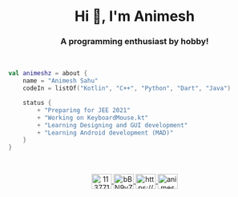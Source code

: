 <h1 align="center">Hi 👋, I'm Animesh</h1>
<h3 align="center">A programming enthusiast by hobby!</h3>
<br>

```kotlin
val animeshz = about {
    name = "Animesh Sahu"
    codeIn = listOf("Kotlin", "C++", "Python", "Dart", "Java")

    status {
        + "Preparing for JEE 2021"
        + "Working on KeyboardMouse.kt"
        + "Learning Designing and GUI development"
        + "Learning Android development (MAD)"
    }
}
```

<br>
<p align="center">
<a href="https://stackoverflow.com/users/11377112" target="blank"><img align="center" src="https://cdn.jsdelivr.net/npm/simple-icons@3.0.1/icons/stackoverflow.svg" alt="11377112" height="30" width="40" />
<a href="https://discord.gg/bBN9vZgcCk" target="blank"><img align="center" src="https://cdn.jsdelivr.net/npm/simple-icons@3.0.1/icons/discord.svg" alt="bBN9vZgcCk" height="30" width="40" />
<a href="https://www.youtube.com/c/https://www.youtube.com/channel/ucmcmvcz6pkgprzlrdrvznaq" target="blank"><img align="center" src="https://cdn.jsdelivr.net/npm/simple-icons@3.0.1/icons/youtube.svg" alt="https://www.youtube.com/channel/ucmcmvcz6pkgprzlrdrvznaq" height="30" width="40" />
<a href="https://codeforces.com/profile/animeshz" target="blank"><img align="center" src="https://cdn.jsdelivr.net/npm/simple-icons@3.0.1/icons/codeforces.svg" alt="animeshz" height="30" width="40" />
</p>